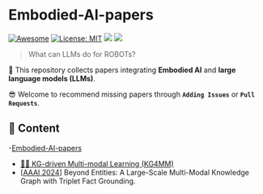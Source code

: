 # Embodied-AI-papers
[![Awesome](https://awesome.re/badge.svg)](https://github.com/zjukg/KG-LLM-Papers) 
[![License: MIT](https://img.shields.io/badge/License-MIT-green.svg)](https://github.com/zjukg/KG-LLM-Papers/blob/main/LICENSE)
![](https://img.shields.io/github/last-commit/zjukg/KG-LLM-Papers?color=green) 
![](https://img.shields.io/badge/PRs-Welcome-red) 

>What can LLMs do for ROBOTs? 

🙌 This repository collects papers integrating **Embodied AI** and **large language models (LLMs)**.

😎 Welcome to recommend missing papers through **`Adding Issues`** or **`Pull Requests`**. 

## 📜 Content

-[Embodied-AI-papers](#embodied-ai-papers)
  - [🤖🌄 KG-driven Multi-modal Learning (KG4MM)](#-kg-driven-multi-modal-learning-kg4mm)
- \[[AAAI 2024](https://ojs.aaai.org/index.php/AAAI/article/view/29828)\] Beyond Entities: A Large-Scale Multi-Modal Knowledge Graph with Triplet Fact Grounding.